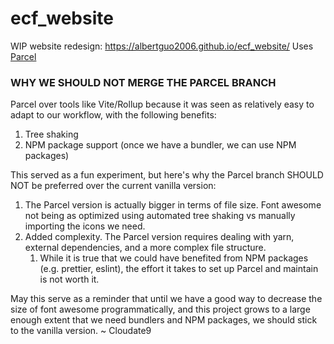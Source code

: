# ecf_website

WIP website redesign: https://albertguo2006.github.io/ecf_website/
Uses [Parcel](https://parceljs.org/)

### WHY WE SHOULD NOT MERGE THE PARCEL BRANCH

Parcel over tools like Vite/Rollup because it was seen as relatively easy to adapt to our workflow, with the following benefits:

1. Tree shaking
2. NPM package support (once we have a bundler, we can use NPM packages)

This served as a fun experiment, but here's why the Parcel branch SHOULD NOT be preferred over the current vanilla version:

1. The Parcel version is actually bigger in terms of file size. Font awesome not being as optimized using automated tree shaking vs manually importing the icons we need.
2. Added complexity. The Parcel version requires dealing with yarn, external dependencies, and a more complex file structure.
    1. While it is true that we could have benefited from NPM packages (e.g. prettier, eslint), the effort it takes to set up Parcel and maintain is not worth it.

May this serve as a reminder that until we have a good way to decrease the size of font awesome programmatically,
and this project grows to a large enough extent that we need bundlers and NPM packages, we should stick to the vanilla version.
~ Cloudate9
